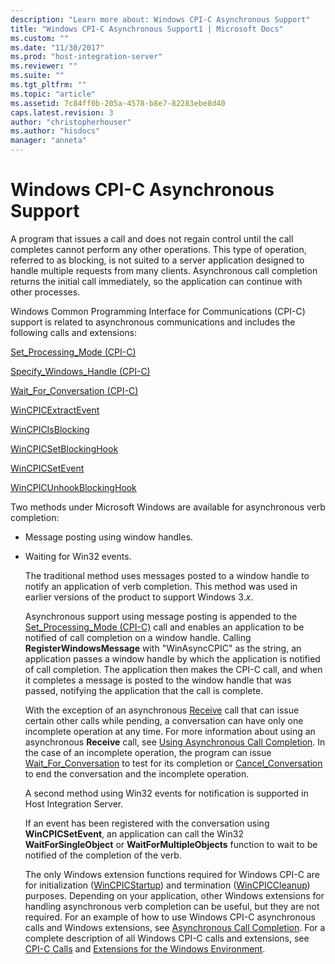 ```yaml
---
description: "Learn more about: Windows CPI-C Asynchronous Support"
title: "Windows CPI-C Asynchronous Support1 | Microsoft Docs"
ms.custom: ""
ms.date: "11/30/2017"
ms.prod: "host-integration-server"
ms.reviewer: ""
ms.suite: ""
ms.tgt_pltfrm: ""
ms.topic: "article"
ms.assetid: 7c84ff0b-205a-4578-b8e7-82283ebe8d40
caps.latest.revision: 3
author: "christopherhouser"
ms.author: "hisdocs"
manager: "anneta"
---
```

# Windows CPI-C Asynchronous Support
A program that issues a call and does not regain control until the call completes cannot perform any other operations. This type of operation, referred to as blocking, is not suited to a server application designed to handle multiple requests from many clients. Asynchronous call completion returns the initial call immediately, so the application can continue with other processes.  
  
 Windows Common Programming Interface for Communications (CPI-C) support is related to asynchronous communications and includes the following calls and extensions:  
  
 [Set_Processing_Mode (CPI-C)](./set-processing-mode-cpi-c-2.md)  
  
 [Specify_Windows_Handle (CPI-C)](./specify-windows-handle-cpi-c-2.md)  
  
 [Wait_For_Conversation (CPI-C)](./wait-for-conversation-cpi-c-1.md)  
  
 [WinCPICExtractEvent](./wincpicextractevent2.md)  
  
 [WinCPICIsBlocking](./wincpicisblocking1.md)  
  
 [WinCPICSetBlockingHook](./wincpicsetblockinghook2.md)  
  
 [WinCPICSetEvent](./wincpicsetevent1.md)  
  
 [WinCPICUnhookBlockingHook](./wincpicunhookblockinghook2.md)  
  
 Two methods under Microsoft Windows are available for asynchronous verb completion:  
  
- Message posting using window handles.  
  
- Waiting for Win32 events.  
  
  The traditional method uses messages posted to a window handle to notify an application of verb completion. This method was used in earlier versions of the product to support Windows 3.*x*.  
  
  Asynchronous support using message posting is appended to the [Set_Processing_Mode (CPI-C)](./set-processing-mode-cpi-c-2.md) call and enables an application to be notified of call completion on a window handle. Calling **RegisterWindowsMessage** with "WinAsyncCPIC" as the string, an application passes a window handle by which the application is notified of call completion. The application then makes the CPI-C call, and when it completes a message is posted to the window handle that was passed, notifying the application that the call is complete.  
  
  With the exception of an asynchronous [Receive](./receive-cpi-c-2.md) call that can issue certain other calls while pending, a conversation can have only one incomplete operation at any time. For more information about using an asynchronous **Receive** call, see [Using Asynchronous Call Completion](../core/asynchronous-call-completion1.md). In the case of an incomplete operation, the program can issue [Wait_For_Conversation](./wait-for-conversation-cpi-c-1.md) to test for its completion or [Cancel_Conversation](./cancel-conversation-cpi-c-2.md) to end the conversation and the incomplete operation.  
  
  A second method using Win32 events for notification is supported in Host Integration Server.  
  
  If an event has been registered with the conversation using **WinCPICSetEvent**, an application can call the Win32 **WaitForSingleObject** or **WaitForMultipleObjects** function to wait to be notified of the completion of the verb.  
  
  The only Windows extension functions required for Windows CPI-C are for initialization ([WinCPICStartup](./wincpicstartup2.md)) and termination ([WinCPICCleanup](./wincpiccleanup2.md)) purposes. Depending on your application, other Windows extensions for handling asynchronous verb completion can be useful, but they are not required. For an example of how to use Windows CPI-C asynchronous calls and Windows extensions, see [Asynchronous Call Completion](../core/asynchronous-call-completion1.md). For a complete description of all Windows CPI-C calls and extensions, see [CPI-C Calls](./cpi-c-calls2.md) and [Extensions for the Windows Environment](./extensions-for-the-windows-environment1.md).
